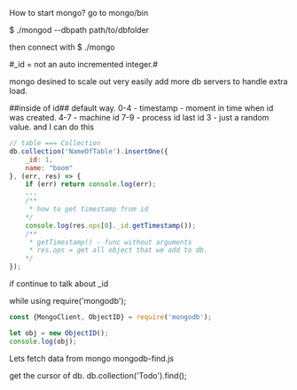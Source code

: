 How to start mongo?
go to mongo/bin

$ ./mongod --dbpath path/to/dbfolder

then connect with
$ ./mongo

#_id = not an auto incremented integer.#

mongo desined to scale out very easily
    add more db servers to handle extra load.

##inside of id##
default way.
    0-4 - timestamp - moment in time when id was created.
    4-7 - machine id 
    7-9 - process id
    last id 3 - just a random value.
and I can do this

```javascript 
// table === Collection
db.collection('NameOfTable').insertOne({
    _id: 1,
    name: "boom"
}, (err, res) => {
    if (err) return console.log(err);
    ...
    /**
     * how to get timestamp from id
    */
    console.log(res.ops[0]._id.getTimestamp());
    /**
     * getTimestamp() - func without arguments
     * res.ops = get all object that we add to db.
    */
});
```
if continue to talk about _id

while using require('mongodb');

```javascript
const {MongoClient, ObjectID} = require('mongodb');

let obj = new ObjectID();
console.log(obj);
```


Lets fetch data from mongo
mongodb-find.js

get the cursor of db.
db.collection('Todo').find();
